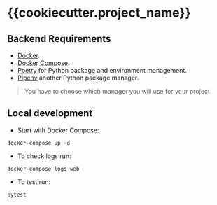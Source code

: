 # {{cookiecutter.project_name}}

## Backend Requirements

* [Docker](https://www.docker.com/).
* [Docker Compose](https://docs.docker.com/compose/install/).
* [Poetry](https://python-poetry.org/) for Python package and environment management.
* [Pipenv](https://pipenv.pypa.io/en/latest/) another Python package manager.
> You have to choose which manager you will use for your project

## Local development

* Start with Docker Compose:
```shell
docker-compose up -d
```

* To check logs run:
```shell
docker-compose logs web
```

* To test run:
```shell
pytest
```
